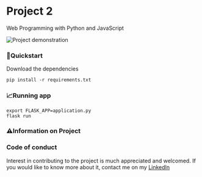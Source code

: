 # Project 2

Web Programming with Python and JavaScript

<img src="messaging.gif" alt="Project demonstration">

<h3>🚀Quickstart</h3>

Download the dependencies<br>

```
pip install -r requirements.txt
```

<h3>📈Running app</h3>

```
export FLASK_APP=application.py
flask run
```

<h3>⚠️Information on Project</h3>

<h3>Code of conduct</h3>
Interest in contributing to the project is much appreciated and welcomed. If you would like to know more about it, contact me on my
<a href="https://www.linkedin.com/in/adi-goyal/">LinkedIn</a>
